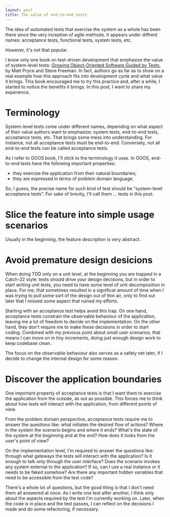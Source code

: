 ```yaml
---
layout: post
title: The value of end-to-end tests
---
```


The idea of automated tests that exercise the system as a whole has been there
since the very inception of agile methods. It appears under diffrent names:
acceptance tests, functional tests, system tests, etc.

However, it's not that popular.

I know only one book on test-driven development that emphasize the value of
system-level tests: [Growing Object-Oriented Software Guided by Tests][goos], by
Matt Pryce and Steve Freeman. In fact, authors go as far as to show on a real
example how this approach fits into development cycle and what value it
brings. This book encouraged me to try this practice and, after a while, I
started to notice the benefits it brings. In this post, I want to share my
experience.

# Terminology

System-level tests come under different names, depending on what aspect of their
value authors want to emphasize: system tests, end-to-end tests, acceptance
tests, etc. That brings some mess into understanding. For instance, not all
acceptance tests must be end-to-end. Conversely, not all end-to-end tests can be
called acceptance tests.

As I refer to GOOS book, I'll stick to the terminology it uses. In GOOS,
end-to-end tests have the following important properties:

- they exercise the application from their natural boundaries;
- they are expressed in terms of problem domain language.

So, I guess, the precise name for such kind of test should be "system-level
acceptance tests". For sake of brevity, I'll call them ... tests in this post.

# Slice the feature into simple usage scenarios

Usually in the beginning, the feature description is very abstract. 



# Avoid premature design desicions

When doing TDD only on a unit level, at the beginning you are trapped in a
Catch-22 style: tests should drive your design decisions, but in order to start
writing unit tests, you need to have some level of unit decomposition in
place. For me, that sometimes resulted in a significat amount of time when I was
trying to pull some sort of the design out of thin air, only to find out later
that I missed some aspect that ruined my efforts.

Starting with an acceptance test helps avoid this trap. On one hand, acceptance
tests constrain the observable behaviour of the application, leaving me a lot of
freedom to decide on the implementation. On the other hand, they don't require
me to make these decisions in order to start coding. Combined with my previous
point about small user scenarios, that means I can move on in tiny increments,
doing just enough design work to keep codebase clean.

The focus on the observable behaviour also serves as a safety net later, if I
decide to change the internal design for some reason.

# Discover the application boundaries

One important property of acceptance tests is that I want them to exercise the
application from the outside, as out as possible. This forces me to think about
how tests will interact with the application, from different points of view.

From the problem domain perspective, acceptance tests require me to answer the
questions like: what initiates the desired flow of actions? Where in the system
the scenario begins and where it ends? What's the state of the system at the
beginning and at the end? How does it looks from the user's point of view?

On the impkementation level, I'm required to answer the questions like: through
what gateways the tests will interact with the application? Is it enough to talk
only through the user interface? Does the scenario invokes any system external
to the application? If so, can I use a real instance or it needs to be faked
somehow? Are there any important hidden variables that need to be accessible
from the test code?

There's a whole lot of questions, but the good thing is that I don't need them
all answered at once. As I write one test after another, I think only about the
aspects required by the test I'm currently working on. Later, when the code is
in place and the test passes, I can reflect on the decisions I made and do some
refactoring, if necessary.



[goos]: http://www.growing-object-oriented-software.com

